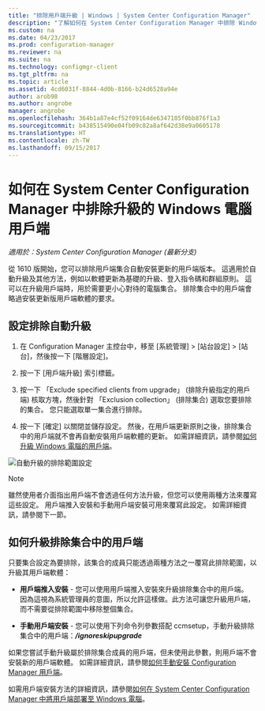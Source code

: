 ```yaml
---
title: "排除用戶端升級 | Windows | System Center Configuration Manager"
description: "了解如何在 System Center Configuration Manager 中排除 Windows 用戶端升級。"
ms.custom: na
ms.date: 04/23/2017
ms.prod: configuration-manager
ms.reviewer: na
ms.suite: na
ms.technology: configmgr-client
ms.tgt_pltfrm: na
ms.topic: article
ms.assetid: 4cd6031f-8844-4d0b-8166-b24d6528a94e
author: arob98
ms.author: angrobe
manager: angrobe
ms.openlocfilehash: 364b1a87e4cf52f09164de6347105f0bb876f1a3
ms.sourcegitcommit: b438515490e04fb09c82a8af642d38e9a0605178
ms.translationtype: HT
ms.contentlocale: zh-TW
ms.lasthandoff: 09/15/2017
---
```

# <a name="how-to-exclude-upgrading-clients-for-windows-computers-in-system-center-configuration-manager"></a>如何在 System Center Configuration Manager 中排除升級的 Windows 電腦用戶端

*適用於：System Center Configuration Manager (最新分支)*

從 1610 版開始，您可以排除用戶端集合自動安裝更新的用戶端版本。 這適用於自動升級及其他方法，例如以軟體更新為基礎的升級、登入指令碼和群組原則。 這可以在升級用戶端時，用於需要更小心對待的電腦集合。 排除集合中的用戶端會略過安裝更新版用戶端軟體的要求。

## <a name="configure-exclusion-for-automatic-upgrades"></a>設定排除自動升級

1. 在 Configuration Manager 主控台中，移至 [系統管理] > [站台設定] > [站台]，然後按一下 [階層設定]。

2. 按一下 [用戶端升級] 索引標籤。

3. 按一下 「Exclude specified clients from upgrade」 (排除升級指定的用戶端) 核取方塊，然後針對 「Exclusion collection」 (排除集合) 選取您要排除的集合。 您只能選取單一集合進行排除。

4.  按一下 [確定] 以關閉並儲存設定。 然後，在用戶端更新原則之後，排除集合中的用戶端就不會再自動安裝用戶端軟體的更新。 如需詳細資訊，請參閱[如何升級 Windows 電腦的用戶端](upgrade-clients-for-windows-computers.md)。

![自動升級的排除範圍設定](media/automatic_upgrade_exclusion.png)



>[!NOTE]
>雖然使用者介面指出用戶端不會透過任何方法升級，但您可以使用兩種方法來覆寫這些設定。 用戶端推入安裝和手動用戶端安裝可用來覆寫此設定。 如需詳細資訊，請參閱下一節。

## <a name="how-to-upgrade-a-client-that-is-in-an-excluded-collection"></a>如何升級排除集合中的用戶端

只要集合設定為要排除，該集合的成員只能透過兩種方法之一覆寫此排除範圍，以升級其用戶端軟體：
 - **用戶端推入安裝** - 您可以使用用戶端推入安裝來升級排除集合中的用戶端。 因為這視為系統管理員的意圖，所以允許這樣做。此方法可讓您升級用戶端，而不需要從排除範圍中移除整個集合。       

 - **手動用戶端安裝** - 您可以使用下列命令列參數搭配 ccmsetup，手動升級排除集合中的用戶端：***/ignoreskipupgrade***

  如果您嘗試手動升級屬於排除集合成員的用戶端，但未使用此參數，則用戶端不會安裝新的用戶端軟體。 如需詳細資訊，請參閱[如何手動安裝 Configuration Manager 用戶端](/sccm/core/clients/deploy/deploy-clients-to-windows-computers#BKMK_Manual)。

如需用戶端安裝方法的詳細資訊，請參閱[如何在 System Center Configuration Manager 中將用戶端部署至 Windows 電腦](/sccm/core/clients/deploy/deploy-clients-to-windows-computers)。
